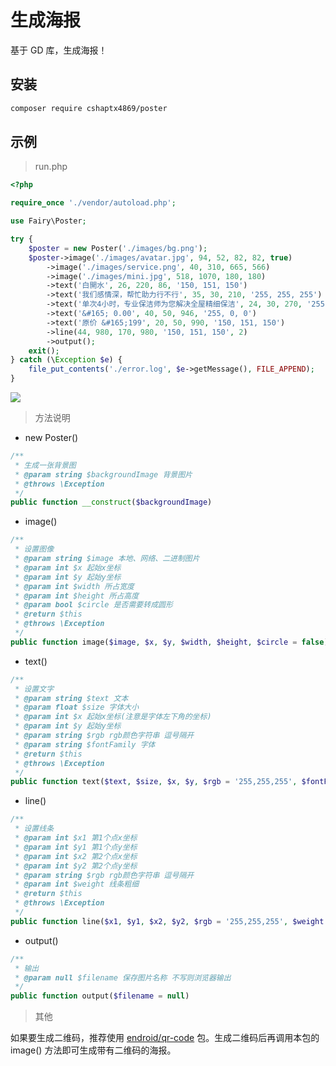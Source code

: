 # 生成海报

基于 GD 库，生成海报！

安装
------------

```bash
composer require cshaptx4869/poster
```

示例
-------

> run.php

```php
<?php

require_once './vendor/autoload.php';

use Fairy\Poster;

try {
    $poster = new Poster('./images/bg.png');
    $poster->image('./images/avatar.jpg', 94, 52, 82, 82, true)
        ->image('./images/service.png', 40, 310, 665, 566)
        ->image('./images/mini.jpg', 518, 1070, 180, 180)
        ->text('白開水', 26, 220, 86, '150, 151, 150')
        ->text('我们感情深，帮忙助力行不行', 35, 30, 210, '255, 255, 255')
        ->text('单次4小时，专业保洁师为您解决全屋精细保洁', 24, 30, 270, '255, 255, 255')
        ->text('&#165; 0.00', 40, 50, 946, '255, 0, 0')
        ->text('原价 &#165;199', 20, 50, 990, '150, 151, 150')
        ->line(44, 980, 170, 980, '150, 151, 150', 2)
        ->output();
    exit();
} catch (\Exception $e) {
    file_put_contents('./error.log', $e->getMessage(), FILE_APPEND);
}
```

![](https://foruda.gitee.com/images/1666232067947634001/b0eff4d7_5507348.png)

> 方法说明

- new Poster()

```php
/**
 * 生成一张背景图
 * @param string $backgroundImage 背景图片
 * @throws \Exception
 */
public function __construct($backgroundImage)
```

- image()

```php
/**
 * 设置图像
 * @param string $image 本地、网络、二进制图片
 * @param int $x 起始x坐标
 * @param int $y 起始y坐标
 * @param int $width 所占宽度
 * @param int $height 所占高度
 * @param bool $circle 是否需要转成圆形
 * @return $this
 * @throws \Exception
 */
public function image($image, $x, $y, $width, $height, $circle = false)
```

- text()

```php
/**
 * 设置文字
 * @param string $text 文本
 * @param float $size 字体大小
 * @param int $x 起始x坐标(注意是字体左下角的坐标)
 * @param int $y 起始y坐标
 * @param string $rgb rgb颜色字符串 逗号隔开
 * @param string $fontFamily 字体
 * @return $this
 * @throws \Exception
 */
public function text($text, $size, $x, $y, $rgb = '255,255,255', $fontFamily = null)
```

- line()

```php
/**
 * 设置线条
 * @param int $x1 第1个点x坐标
 * @param int $y1 第1个点y坐标
 * @param int $x2 第2个点x坐标
 * @param int $y2 第2个点y坐标
 * @param string $rgb rgb颜色字符串 逗号隔开
 * @param int $weight 线条粗细
 * @return $this
 * @throws \Exception
 */
public function line($x1, $y1, $x2, $y2, $rgb = '255,255,255', $weight = 1)
```

- output()

```php
/**
 * 输出
 * @param null $filename 保存图片名称 不写则浏览器输出
 */
public function output($filename = null)
```

> 其他

如果要生成二维码，推荐使用 [endroid/qr-code](https://packagist.org/packages/endroid/qr-code) 包。生成二维码后再调用本包的 image() 方法即可生成带有二维码的海报。

